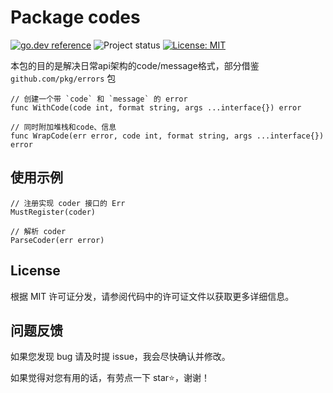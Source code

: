 # Package codes

[![go.dev reference](https://img.shields.io/badge/go.dev-reference-007d9c?logo=go&logoColor=white&style=flat-square)](https://pkg.go.dev/github.com/booldesign/gvalid)
![Project status](https://img.shields.io/badge/version-1.0.0-green.svg)
[![License: MIT](https://img.shields.io/badge/License-MIT-yellow.svg)](https://opensource.org/licenses/MIT)


本包的目的是解决日常api架构的code/message格式，部分借鉴 `github.com/pkg/errors` 包

```
// 创建一个带 `code` 和 `message` 的 error
func WithCode(code int, format string, args ...interface{}) error

// 同时附加堆栈和code、信息
func WrapCode(err error, code int, format string, args ...interface{}) error
```

## 使用示例

 ```
// 注册实现 coder 接口的 Err
MustRegister(coder)

// 解析 coder
ParseCoder(err error)
 ```


## License
根据 MIT 许可证分发，请参阅代码中的许可证文件以获取更多详细信息。

## 问题反馈

如果您发现 bug 请及时提 issue，我会尽快确认并修改。

如果觉得对您有用的话，有劳点一下 star⭐，谢谢！